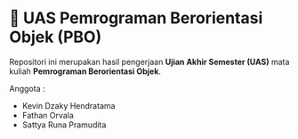 # 🧾 UAS Pemrograman Berorientasi Objek (PBO)

Repositori ini merupakan hasil pengerjaan **Ujian Akhir Semester (UAS)** mata kuliah **Pemrograman Berorientasi Objek**.

Anggota :
- Kevin Dzaky Hendratama
- Fathan Orvala
- Sattya Runa Pramudita